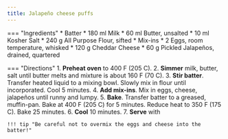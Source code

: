 ```yaml
---
title: Jalapeño cheese puffs
---
```

=== "Ingredients"
    * Batter
        * 180 ml Milk
        * 60 ml Butter, unsalted
        * 10 ml Kosher Salt
        * 240 g All Purpose Flour, sifted
    * Mix-ins
        * 2 Eggs, room temperature, whisked
        * 120 g Cheddar Cheese
        * 60 g Pickled Jalapeños, drained, quartered

=== "Directions"
    1. **Preheat oven** to 400 F (205 C).
    2. **Simmer** milk, butter, salt until butter melts and mixture is about 160 F (70 C).
    3. **Stir batter**. Transfer heated liquid to a mixing bowl. Slowly mix in flour until incorporated. Cool 5 minutes.
    4. **Add mix-ins**. Mix in eggs, cheese, jalapeños until runny and lumpy.
    5. **Bake**. Transfer batter to a greased, muffin-pan. Bake at 400 F (205 C) for 5 minutes. Reduce heat to 350 F (175 C). Bake 25 minutes.
    6. **Cool** 10 minutes.
    7. **Serve** with

    !!! tip "Be careful not to overmix the eggs and cheese into the batter!"

[^1]:
    Lupescu, Valya Dudycz, Stephen H. Segal, and Dingding Hu. [*Forking Good: An Unofficial Cookbook for Fans of The Good Place*](https://www.amazon.com/dp/1683691555). Philadelphia, PA: Quirk Books, 2019.
